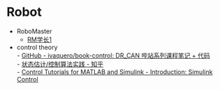 # Robot

- RoboMaster
	- [RM学长1](https://www.zhihu.com/people/zengen-38)
- control theory  
		- [GitHub - ivaquero/book-control: DR\_CAN 哔站系列课程笔记 + 代码](https://github.com/ivaquero/book-control)  
		- [状态估计/控制算法实践 - 知乎](https://www.zhihu.com/column/c_1296379521394929664)  
		- [Control Tutorials for MATLAB and Simulink - Introduction: Simulink Control](https://ctms.engin.umich.edu/CTMS/index.php?example=Introduction&section=SimulinkControl)
